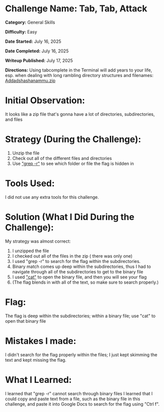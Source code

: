 # Challenge Name: Tab, Tab, Attack

**Category:** General Skills

**Difficulty:** Easy

**Date Started:** July 16, 2025

**Date Completed:** July 16, 2025

**Writeup Published:** July 17, 2025

**Directions:** 
Using tabcomplete in the Terminal will add years to your life, esp. when dealing with long rambling directory structures and filenames: [Addadshashanammu.zip](https://mercury.picoctf.net/static/9689f2b453ad5daeb73ca7534e4d1521/Addadshashanammu.zip)

 # Initial Observation: 
It looks like a zip file that's gonna have a lot of directories, subdirectories, and files

 # Strategy (During the Challenge):
1. Unzip the file
2. Check out all of the different files and directories
3. Use ["grep -r"](https://www.geeksforgeeks.org/linux-unix/grep-command-in-unixlinux/) to see which folder or file the flag is hidden in

 # Tools Used:
I did not use any extra tools for this challenge.

# Solution (What I Did During the Challenge): 
My strategy was almost correct:
1. I unzipped the file
2. I checked out all of the files in the zip ( there was only one)
3. I used "grep -r" to search for the flag within the subdirectories.
4. Binary match comes up deep within the subdirectories, thus I had to navigate through all of the subdirectories to get to the binary file
5. I used ["cat"](https://www.linuxteck.com/basic-cat-command-in-linux-with-examples/) to open the binary file, and then you will see your flag
6. (The flag blends in with all of the text, so make sure to search properly.)

# Flag: 

The flag is deep within the subdirectories; within a binary file; use "cat" to open that binary file


# Mistakes I made:

I didn't search for the flag properly within the files; I just kept skimming the text and kept missing the flag.

# What I Learned:

I learned that "grep -r" cannot search through binary files
I learned that I could copy and paste text from a file, such as the binary file in this challenge, and paste it into Google Docs to search for the flag using "Ctrl f". 
